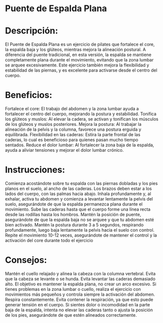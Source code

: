 # Puente de Espalda Plana

# Descripción:
El Puente de Espalda Plana es un ejercicio de pilates que fortalece el core, la espalda baja y los glúteos, mientras mejora la alineación postural. A diferencia del puente tradicional, en esta versión, la espalda se mantiene completamente plana durante el movimiento, evitando que la zona lumbar se arquee excesivamente. Este ejercicio también mejora la flexibilidad y estabilidad de las piernas, y es excelente para activarse desde el centro del cuerpo.

# Beneficios:

Fortalece el core: El trabajo del abdomen y la zona lumbar ayuda a fortalecer el centro del cuerpo, mejorando la postura y estabilidad.
Tonifica los glúteos y muslos: Al elevar la cadera, se activan y tonifican los músculos de los glúteos y muslos posteriores.
Mejora la postura: Al trabajar la alineación de la pelvis y la columna, favorece una postura erguida y equilibrada.
Flexibilidad en las caderas: Estira la parte frontal de las caderas, lo cual es beneficioso para quienes pasan mucho tiempo sentados.
Reduce el dolor lumbar: Al fortalecer la zona baja de la espalda, ayuda a aliviar tensiones y mejorar el dolor lumbar crónico.

# Instrucciones:

Comienza acostándote sobre tu espalda con las piernas dobladas y los pies planos en el suelo, al ancho de las caderas. Los brazos deben estar a los lados del cuerpo, con las palmas hacia abajo.
Inhala profundamente y, al exhalar, activa tu abdomen y comienza a levantar lentamente la pelvis del suelo, asegurándote de que la espalda permanezca plana durante el movimiento. Sube las caderas hasta que el cuerpo forme una línea recta desde las rodillas hasta los hombros.
Mantén la posición de puente, asegurándote de que la espalda baja no se arquee y que tu abdomen esté bien activado.
Mantén la postura durante 3 a 5 segundos, respirando profundamente, luego baja lentamente la pelvis hacia el suelo con control.
Repite el movimiento 10-12 veces, asegurándote de mantener el control y la activación del core durante todo el ejercicio

# Consejos:

Mantén el cuello relajado y alinea la cabeza con la columna vertebral. Evita que la cabeza se levante o se hunda.
Evita levantar las caderas demasiado alto. El objetivo es mantener la espalda plana, no crear un arco excesivo.
Si tienes problemas en la zona lumbar o cuello, realiza el ejercicio con movimientos más pequeños y controla siempre la activación del abdomen.
Respira constantemente. Evita contener la respiración, ya que esto puede generar tensión en el cuerpo.
Si sientes dolor o incomodidad en la parte baja de la espalda, intenta no elevar las caderas tanto o ajusta la posición de los pies, asegurándote de que estén alineados correctamente.
